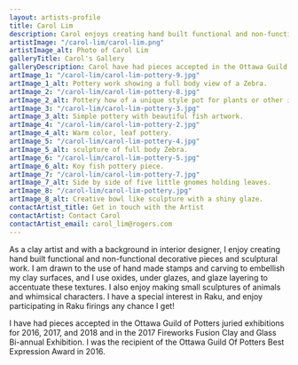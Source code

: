 ```yaml
---
layout: artists-profile
title: Carol Lim
description: Carol enjoys creating hand built functional and non-functional decorative pieces and sculptural work
artistImage: "/carol-lim/carol-lim.png"
artistImage_alt: Photo of Carol Lim
galleryTitle: Carol's Gallery
galleryDescription: Carol have had pieces accepted in the Ottawa Guild of Potters juried exhibitions for 2016, 2017, and 2018
artImage_1: "/carol-lim/carol-lim-pottery-9.jpg"
artImage_1_alt: Pottery work showing a full body view of a Zebra.
artImage_2: "/carol-lim/carol-lim-pottery-8.jpg"
artImage_2_alt: Pottery how of a unique style pot for plants or other items.
artImage_3: "/carol-lim/carol-lim-pottery-3.jpg"
artImage_3_alt: Simple pottery with beautiful fish artwork.
artImage_4: "/carol-lim/carol-lim-pottery-2.jpg"
artImage_4_alt: Warm color, leaf pottery.
artImage_5: "/carol-lim/carol-lim-pottery-4.jpg"
artImage_5_alt: sculpture of full body Zebra.
artImage_6: "/carol-lim/carol-lim-pottery-5.jpg"
artImage_6_alt: Koy fish pottery piece.
artImage_7: "/carol-lim/carol-lim-pottery-7.jpg"
artImage_7_alt: Side by side of five little gnomes holding leaves.
artImage_8: "/carol-lim/carol-lim-pottery.jpg"
artImage_8_alt: Creative bowl like sculpture with a shiny glaze.
contactArtist_title: Get in touch with the Artist
contactArtist: Contact Carol
contactArtist_email: carol_lim@rogers.com
---
```


As a clay artist and with a background in interior designer, I enjoy creating hand built functional and non-functional decorative pieces and sculptural work.  I am drawn to the use of hand made stamps and carving to embellish my clay surfaces, and I use oxides, under glazes, and glaze layering to accentuate these textures.  I also enjoy making small sculptures of animals and whimsical characters. I have a special interest in Raku, and enjoy participating in Raku firings any chance I get!

I have had pieces accepted in the Ottawa Guild of Potters juried exhibitions for 2016, 2017, and 2018 and in the 2017 Fireworks Fusion Clay and Glass Bi-annual Exhibition.  I was the recipient of the Ottawa Guild Of Potters Best Expression Award in 2016.
